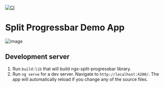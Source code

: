 [![CI](https://github.com/rdandnayak/ngx-split-progressbar/actions/workflows/main.yml/badge.svg)](https://github.com/rdandnayak/ngx-split-progressbar/actions/workflows/main.yml)

# Split Progressbar Demo App

![image](https://user-images.githubusercontent.com/816239/117569993-f509ed80-b0e5-11eb-91d5-99dc5c92fe0a.png)

## Development server

1. Run `build:lib` that will build ngx-split-progressbar library.
2. Run `ng serve` for a dev server. Navigate to `http://localhost:4200/`. The
   app will automatically reload if you change any of the source files.
